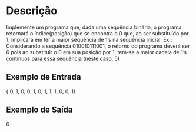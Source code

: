 # Descrição
Implemente um programa que, dada uma sequência binária, o programa retornará o índice(posição) que se encontra o 0 que, ao ser substituído por 1, implicará em ter a maior sequência de 1’s na sequência inicial.
Ex.: Considerando a sequência 010010111001, o retorno do programa deverá ser 6 pois ao substituir o 0 em sua posição por 1, tem-se a maior cadeia de 1’s contínuos para essa sequência (neste caso, 5)

## Exemplo de Entrada
{ 0, 1, 0, 0, 1, 0, 1, 1, 1, 0, 0, 1}

## Exemplo de Saída
6